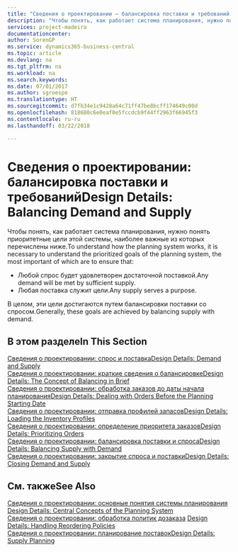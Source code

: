 ```yaml
---
title: "Сведения о проектировании — балансировка поставки и требований | Microsoft Docs"
description: "Чтобы понять, как работает система планирования, нужно понять приоритетные цели этой системы, наиболее важные из которых — гарантировать, что любое требование будет удовлетворено достаточной поставкой, и что любая поставка будет использоваться для той или иной цели."
services: project-madeira
documentationcenter: 
author: SorenGP
ms.service: dynamics365-business-central
ms.topic: article
ms.devlang: na
ms.tgt_pltfrm: na
ms.workload: na
ms.search.keywords: 
ms.date: 07/01/2017
ms.author: sgroespe
ms.translationtype: HT
ms.sourcegitcommit: d7fb34e1c9428a64c71ff47be8bcff174649c00d
ms.openlocfilehash: 818680c6e0eaf0e5fccdcb9f44ff2963f66945f3
ms.contentlocale: ru-ru
ms.lasthandoff: 03/22/2018

---
```

# <a name="design-details-balancing-demand-and-supply"></a><span data-ttu-id="73f88-103">Сведения о проектировании: балансировка поставки и требований</span><span class="sxs-lookup"><span data-stu-id="73f88-103">Design Details: Balancing Demand and Supply</span></span>
<span data-ttu-id="73f88-104">Чтобы понять, как работает система планирования, нужно понять приоритетные цели этой системы, наиболее важные из которых перечислены ниже.</span><span class="sxs-lookup"><span data-stu-id="73f88-104">To understand how the planning system works, it is necessary to understand the prioritized goals of the planning system, the most important of which are to ensure that:</span></span>  

- <span data-ttu-id="73f88-105">Любой спрос будет удовлетворен достаточной поставкой.</span><span class="sxs-lookup"><span data-stu-id="73f88-105">Any demand will be met by sufficient supply.</span></span>  
- <span data-ttu-id="73f88-106">Любая поставка служит цели.</span><span class="sxs-lookup"><span data-stu-id="73f88-106">Any supply serves a purpose.</span></span>  

 <span data-ttu-id="73f88-107">В целом, эти цели достигаются путем балансировки поставки со спросом.</span><span class="sxs-lookup"><span data-stu-id="73f88-107">Generally, these goals are achieved by balancing supply with demand.</span></span>  

## <a name="in-this-section"></a><span data-ttu-id="73f88-108">В этом разделе</span><span class="sxs-lookup"><span data-stu-id="73f88-108">In This Section</span></span>  
[<span data-ttu-id="73f88-109">Сведения о проектировании: спрос и поставка</span><span class="sxs-lookup"><span data-stu-id="73f88-109">Design Details: Demand and Supply</span></span>](design-details-demand-and-supply.md)  
[<span data-ttu-id="73f88-110">Сведения о проектировании: краткие сведения о балансировке</span><span class="sxs-lookup"><span data-stu-id="73f88-110">Design Details: The Concept of Balancing in Brief</span></span>](design-details-the-concept-of-balancing-in-brief.md)  
[<span data-ttu-id="73f88-111">Сведения о проектировании: обработка заказов до даты начала планирования</span><span class="sxs-lookup"><span data-stu-id="73f88-111">Design Details: Dealing with Orders Before the Planning Starting Date</span></span>](design-details-dealing-with-orders-before-the-planning-starting-date.md)  
[<span data-ttu-id="73f88-112">Сведения о проектировании: отправка профилей запасов</span><span class="sxs-lookup"><span data-stu-id="73f88-112">Design Details: Loading the Inventory Profiles</span></span>](design-details-loading-the-inventory-profiles.md)  
[<span data-ttu-id="73f88-113">Сведения о проектировании: определение приоритета заказов</span><span class="sxs-lookup"><span data-stu-id="73f88-113">Design Details: Prioritizing Orders</span></span>](design-details-prioritizing-orders.md)  
[<span data-ttu-id="73f88-114">Сведения о проектировании: балансировка поставки и спроса</span><span class="sxs-lookup"><span data-stu-id="73f88-114">Design Details: Balancing Supply with Demand</span></span>](design-details-balancing-supply-with-demand.md)  
[<span data-ttu-id="73f88-115">Сведения о проектировании: закрытие спроса и поставки</span><span class="sxs-lookup"><span data-stu-id="73f88-115">Design Details: Closing Demand and Supply</span></span>](design-details-closing-demand-and-supply.md)  

## <a name="see-also"></a><span data-ttu-id="73f88-116">См. также</span><span class="sxs-lookup"><span data-stu-id="73f88-116">See Also</span></span>  
 <span data-ttu-id="73f88-117">[Сведения о проектировании: основные понятия системы планирования](design-details-central-concepts-of-the-planning-system.md) </span><span class="sxs-lookup"><span data-stu-id="73f88-117">[Design Details: Central Concepts of the Planning System](design-details-central-concepts-of-the-planning-system.md) </span></span>  
 <span data-ttu-id="73f88-118">[Сведения о проектировании: обработка политик дозаказа](design-details-handling-reordering-policies.md) </span><span class="sxs-lookup"><span data-stu-id="73f88-118">[Design Details: Handling Reordering Policies](design-details-handling-reordering-policies.md) </span></span>  
 [<span data-ttu-id="73f88-119">Сведения о проектировании: планирование поставок</span><span class="sxs-lookup"><span data-stu-id="73f88-119">Design Details: Supply Planning</span></span>](design-details-supply-planning.md)

